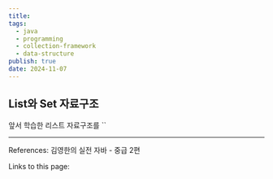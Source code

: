 ```yaml
---
title: 
tags:
  - java
  - programming
  - collection-framework
  - data-structure
publish: true
date: 2024-11-07
---
```

## List와 Set 자료구조
앞서 학습한 리스트 자료구조를 ``


---
References: 김영한의 실전 자바 - 중급 2편

Links to this page: 
